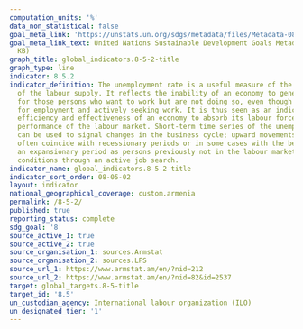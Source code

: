 ```yaml
---
computation_units: '%'
data_non_statistical: false
goal_meta_link: 'https://unstats.un.org/sdgs/metadata/files/Metadata-08-05-02.pdf '
goal_meta_link_text: United Nations Sustainable Development Goals Metadata (PDF 383
  KB)
graph_title: global_indicators.8-5-2-title
graph_type: line
indicator: 8.5.2
indicator_definition: The unemployment rate is a useful measure of the underutilization
  of the labour supply. It reflects the inability of an economy to generate employment
  for those persons who want to work but are not doing so, even though they are available
  for employment and actively seeking work. It is thus seen as an indicator of the
  efficiency and effectiveness of an economy to absorb its labour force and of the
  performance of the labour market. Short-term time series of the unemployment rate
  can be used to signal changes in the business cycle; upward movements in the indicator
  often coincide with recessionary periods or in some cases with the beginning of
  an expansionary period as persons previously not in the labour market begin to test
  conditions through an active job search.
indicator_name: global_indicators.8-5-2-title
indicator_sort_order: 08-05-02
layout: indicator
national_geographical_coverage: custom.armenia
permalink: /8-5-2/
published: true
reporting_status: complete
sdg_goal: '8'
source_active_1: true
source_active_2: true
source_organisation_1: sources.Armstat
source_organisation_2: sources.LFS
source_url_1: https://www.armstat.am/en/?nid=212
source_url_2: https://www.armstat.am/en/?nid=82&id=2537
target: global_targets.8-5-title
target_id: '8.5'
un_custodian_agency: International labour organization (ILO)
un_designated_tier: '1'
---
```


